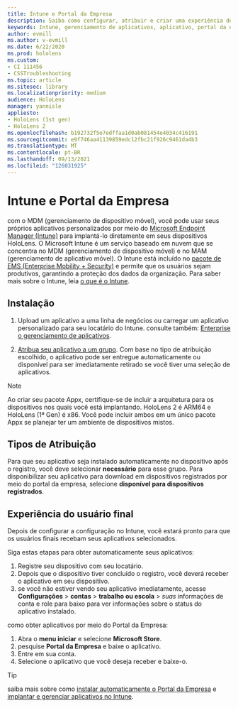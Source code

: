 ```yaml
---
title: Intune e Portal da Empresa
description: Saiba como configurar, atribuir e criar uma experiência de usuário confortável com o Intune, o gerenciamento de dispositivos móveis e o portal da empresa.
keywords: Intune, gerenciamento de aplicativos, aplicativo, portal da empresa, portal, hololens
author: evmill
ms.author: v-evmill
ms.date: 6/22/2020
ms.prod: hololens
ms.custom:
- CI 111456
- CSSTroubleshooting
ms.topic: article
ms.sitesec: library
ms.localizationpriority: medium
audience: HoloLens
manager: yannisle
appliesto:
- HoloLens (1st gen)
- HoloLens 2
ms.openlocfilehash: b192732f5e7edffaa1d0ab081454e4034c416191
ms.sourcegitcommit: e9f746aa41139859edc12fbc21f926c9461da4b3
ms.translationtype: MT
ms.contentlocale: pt-BR
ms.lasthandoff: 09/13/2021
ms.locfileid: "126031925"
---
```

# <a name="intune--company-portal"></a>Intune e Portal da Empresa

com o MDM (gerenciamento de dispositivo móvel), você pode usar seus próprios aplicativos personalizados por meio do [Microsoft Endpoint Manager (Intune)](/intune/windows-holographic-for-business) para implantá-lo diretamente em seus dispositivos HoloLens. O Microsoft Intune é um serviço baseado em nuvem que se concentra no MDM (gerenciamento de dispositivo móvel) e no MAM (gerenciamento de aplicativo móvel). O Intune está incluído no [pacote de EMS (Enterprise Mobility + Security)](https://www.microsoft.com/microsoft-365/enterprise-mobility-security) e permite que os usuários sejam produtivos, garantindo a proteção dos dados da organização. Para saber mais sobre o Intune, leia [o que é o Intune](/mem/intune/fundamentals/what-is-intune).

## <a name="setup"></a>Instalação

1. Upload um aplicativo a uma linha de negócios ou carregar um aplicativo personalizado para seu locatário do Intune. consulte também: [Enterprise o gerenciamento de aplicativos](/windows/client-management/mdm/enterprise-app-management).

2. [Atribua seu aplicativo a um grupo](/mem/intune/apps/apps-deploy). Com base no tipo de atribuição escolhido, o aplicativo pode ser entregue automaticamente ou disponível para ser imediatamente retirado se você tiver uma seleção de aplicativos.

> [!NOTE]
> Ao criar seu pacote Appx, certifique-se de incluir a arquitetura para os dispositivos nos quais você está implantando. HoloLens 2 é ARM64 e HoloLens (1ª Gen) é x86. Você pode incluir ambos em um único pacote Appx se planejar ter um ambiente de dispositivos mistos.

## <a name="assignment-types"></a>Tipos de Atribuição

Para que seu aplicativo seja instalado automaticamente no dispositivo após o registro, você deve selecionar **necessário** para esse grupo.
Para disponibilizar seu aplicativo para download em dispositivos registrados por meio do portal da empresa, selecione **disponível para dispositivos registrados**.

## <a name="end-user-experience"></a>Experiência do usuário final

Depois de configurar a configuração no Intune, você estará pronto para que os usuários finais recebam seus aplicativos selecionados.

Siga estas etapas para obter automaticamente seus aplicativos:

1. Registre seu dispositivo com seu locatário.
2. Depois que o dispositivo tiver concluído o registro, você deverá receber o aplicativo em seu dispositivo.
3. se você não estiver vendo seu aplicativo imediatamente, acesse **Configurações**  >  **contas**  >  **trabalho ou escola**  >  *suas* informações de conta e role para baixo para ver informações sobre o status do aplicativo instalado.

como obter aplicativos por meio do Portal da Empresa:

1. Abra o **menu iniciar** e selecione **Microsoft Store**.
2. pesquise **Portal da Empresa** e baixe o aplicativo.
3. Entre em sua conta.
4. Selecione o aplicativo que você deseja receber e baixe-o.

> [!Tip]
> saiba mais sobre como [instalar automaticamente o Portal da Empresa](/mem/intune/apps/company-portal-app) e [implantar e gerenciar aplicativos no Intune](/mem/intune/fundamentals/windows-holographic-for-business#deploy-and-manage-apps).
